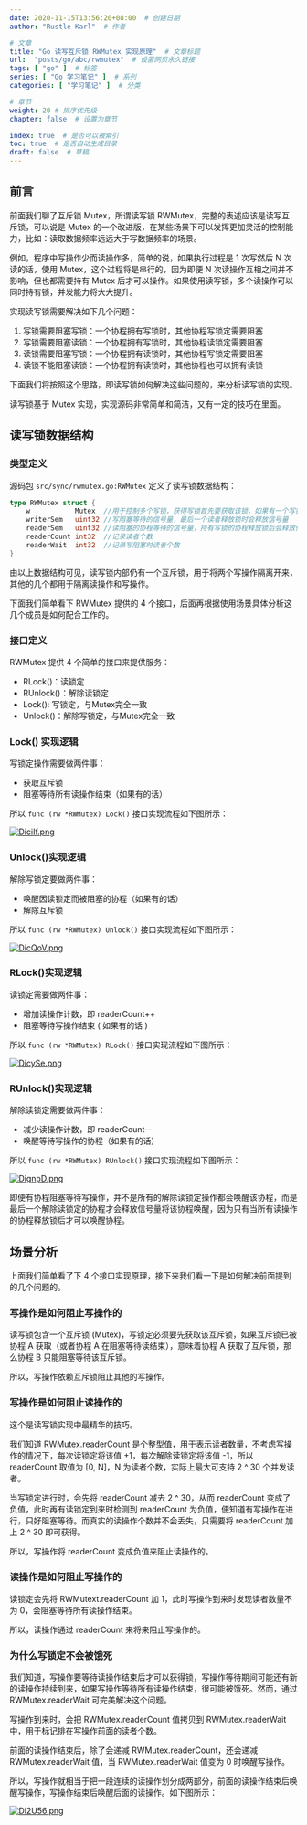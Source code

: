 ```yaml
---
date: 2020-11-15T13:56:20+08:00  # 创建日期
author: "Rustle Karl"  # 作者

# 文章
title: "Go 读写互斥锁 RWMutex 实现原理"  # 文章标题
url:  "posts/go/abc/rwmutex"  # 设置网页永久链接
tags: [ "go" ]  # 标签
series: [ "Go 学习笔记" ]  # 系列
categories: [ "学习笔记" ]  # 分类

# 章节
weight: 20 # 排序优先级
chapter: false  # 设置为章节

index: true  # 是否可以被索引
toc: true  # 是否自动生成目录
draft: false  # 草稿
---
```


## 前言

前面我们聊了互斥锁 Mutex，所谓读写锁 RWMutex，完整的表述应该是读写互斥锁，可以说是 Mutex 的一个改进版，在某些场景下可以发挥更加灵活的控制能力，比如：读取数据频率远远大于写数据频率的场景。

例如，程序中写操作少而读操作多，简单的说，如果执行过程是 1 次写然后 N 次读的话，使用 Mutex，这个过程将是串行的，因为即便 N 次读操作互相之间并不影响，但也都需要持有 Mutex 后才可以操作。如果使用读写锁，多个读操作可以同时持有锁，并发能力将大大提升。

实现读写锁需要解决如下几个问题：

1. 写锁需要阻塞写锁：一个协程拥有写锁时，其他协程写锁定需要阻塞
2. 写锁需要阻塞读锁：一个协程拥有写锁时，其他协程读锁定需要阻塞
3. 读锁需要阻塞写锁：一个协程拥有读锁时，其他协程写锁定需要阻塞
4. 读锁不能阻塞读锁：一个协程拥有读锁时，其他协程也可以拥有读锁

下面我们将按照这个思路，即读写锁如何解决这些问题的，来分析读写锁的实现。

读写锁基于 Mutex 实现，实现源码非常简单和简洁，又有一定的技巧在里面。

## 读写锁数据结构

### 类型定义

源码包 `src/sync/rwmutex.go:RWMutex` 定义了读写锁数据结构：

```go
type RWMutex struct {
	w           Mutex  //用于控制多个写锁，获得写锁首先要获取该锁，如果有一个写锁在进行，那么再到来的写锁将会阻塞于此
	writerSem   uint32 //写阻塞等待的信号量，最后一个读者释放锁时会释放信号量
	readerSem   uint32 //读阻塞的协程等待的信号量，持有写锁的协程释放锁后会释放信号量
	readerCount int32  //记录读者个数
	readerWait  int32  //记录写阻塞时读者个数
}
```

由以上数据结构可见，读写锁内部仍有一个互斥锁，用于将两个写操作隔离开来，其他的几个都用于隔离读操作和写操作。

下面我们简单看下 RWMutex 提供的 4 个接口，后面再根据使用场景具体分析这几个成员是如何配合工作的。

### 接口定义

RWMutex 提供 4 个简单的接口来提供服务：

- RLock()：读锁定
- RUnlock()：解除读锁定
- Lock(): 写锁定，与Mutex完全一致
- Unlock()：解除写锁定，与Mutex完全一致

### Lock() 实现逻辑

写锁定操作需要做两件事：

- 获取互斥锁
- 阻塞等待所有读操作结束（如果有的话）

所以 `func (rw *RWMutex) Lock()` 接口实现流程如下图所示：

[![DiciIf.png](https://s3.ax1x.com/2020/11/15/DiciIf.png)](https://imgchr.com/i/DiciIf)

### Unlock()实现逻辑

解除写锁定要做两件事：

- 唤醒因读锁定而被阻塞的协程（如果有的话）
- 解除互斥锁

所以 `func (rw *RWMutex) Unlock()` 接口实现流程如下图所示：

[![DicQoV.png](https://s3.ax1x.com/2020/11/15/DicQoV.png)](https://imgchr.com/i/DicQoV)

### RLock()实现逻辑

读锁定需要做两件事：

- 增加读操作计数，即 readerCount++
- 阻塞等待写操作结束 ( 如果有的话 )

所以 `func (rw *RWMutex) RLock()` 接口实现流程如下图所示：

[![DicySe.png](https://s3.ax1x.com/2020/11/15/DicySe.png)](https://imgchr.com/i/DicySe)

### RUnlock()实现逻辑

解除读锁定需要做两件事：

- 减少读操作计数，即 readerCount--
- 唤醒等待写操作的协程（如果有的话）

所以 `func (rw *RWMutex) RUnlock()` 接口实现流程如下图所示：

[![DignpD.png](https://s3.ax1x.com/2020/11/15/DignpD.png)](https://imgchr.com/i/DignpD)

即便有协程阻塞等待写操作，并不是所有的解除读锁定操作都会唤醒该协程，而是最后一个解除读锁定的协程才会释放信号量将该协程唤醒，因为只有当所有读操作的协程释放锁后才可以唤醒协程。

## 场景分析

上面我们简单看了下 4 个接口实现原理，接下来我们看一下是如何解决前面提到的几个问题的。

### 写操作是如何阻止写操作的

读写锁包含一个互斥锁 (Mutex)，写锁定必须要先获取该互斥锁，如果互斥锁已被协程 A 获取（或者协程 A 在阻塞等待读结束），意味着协程 A 获取了互斥锁，那么协程 B 只能阻塞等待该互斥锁。

所以，写操作依赖互斥锁阻止其他的写操作。

### 写操作是如何阻止读操作的

这个是读写锁实现中最精华的技巧。

我们知道 RWMutex.readerCount 是个整型值，用于表示读者数量，不考虑写操作的情况下，每次读锁定将该值 +1，每次解除读锁定将该值 -1，所以 readerCount 取值为 [0, N]，N 为读者个数，实际上最大可支持 2 ^ 30 个并发读者。

当写锁定进行时，会先将 readerCount 减去 2 ^ 30，从而 readerCount 变成了负值，此时再有读锁定到来时检测到 readerCount 为负值，便知道有写操作在进行，只好阻塞等待。而真实的读操作个数并不会丢失，只需要将 readerCount 加上 2 ^ 30 即可获得。

所以，写操作将 readerCount 变成负值来阻止读操作的。

### 读操作是如何阻止写操作的

读锁定会先将 RWMutext.readerCount 加 1，此时写操作到来时发现读者数量不为 0，会阻塞等待所有读操作结束。

所以，读操作通过 readerCount 来将来阻止写操作的。

### 为什么写锁定不会被饿死

我们知道，写操作要等待读操作结束后才可以获得锁，写操作等待期间可能还有新的读操作持续到来，如果写操作等待所有读操作结束，很可能被饿死。然而，通过 RWMutex.readerWait 可完美解决这个问题。

写操作到来时，会把 RWMutex.readerCount 值拷贝到 RWMutex.readerWait 中，用于标记排在写操作前面的读者个数。

前面的读操作结束后，除了会递减 RWMutex.readerCount，还会递减 RWMutex.readerWait 值，当 RWMutex.readerWait 值变为 0 时唤醒写操作。

所以，写操作就相当于把一段连续的读操作划分成两部分，前面的读操作结束后唤醒写操作，写操作结束后唤醒后面的读操作。如下图所示：

[![Di2U56.png](https://s3.ax1x.com/2020/11/15/Di2U56.png)](https://imgchr.com/i/Di2U56)
